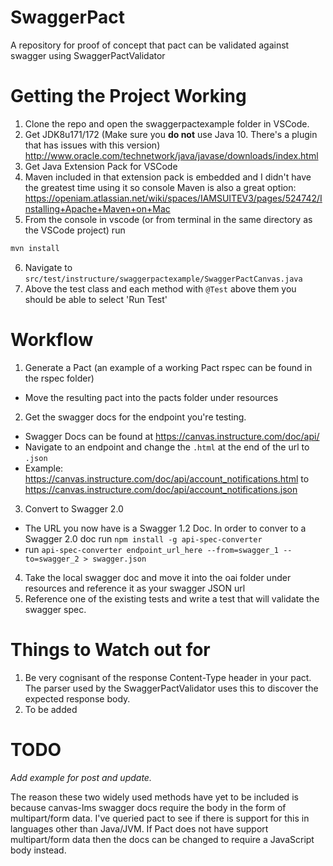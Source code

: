 # SwaggerPact
A repository for proof of concept that pact can be validated against swagger using SwaggerPactValidator

# Getting the Project Working
1. Clone the repo and open the swaggerpactexample folder in VSCode.
2. Get JDK8u171/172 (Make sure you **do not** use Java 10. There's a plugin that has issues with this version) http://www.oracle.com/technetwork/java/javase/downloads/index.html
3. Get Java Extension Pack for VSCode
4. Maven included in that extension pack is embedded and I didn't have the greatest time using it so console Maven is also a great option: https://openiam.atlassian.net/wiki/spaces/IAMSUITEV3/pages/524742/Installing+Apache+Maven+on+Mac
5. From the console in vscode (or from terminal in the same directory as the VSCode project) run 
```bash
mvn install
```
6. Navigate to `src/test/instructure/swaggerpactexample/SwaggerPactCanvas.java`
7. Above the test class and each method with `@Test` above them you should be able to select 'Run Test'

# Workflow
1. Generate a Pact (an example of a working Pact rspec can be found in the rspec folder)
- Move the resulting pact into the pacts folder under resources
2. Get the swagger docs for the endpoint you're testing.
- Swagger Docs can be found at https://canvas.instructure.com/doc/api/
- Navigate to an endpoint and change the `.html` at the end of the url to `.json`
- Example: 
  https://canvas.instructure.com/doc/api/account_notifications.html
  to
  https://canvas.instructure.com/doc/api/account_notifications.json
3. Convert to Swagger 2.0

- The URL you now have is a Swagger 1.2 Doc. In order to conver to a Swagger 2.0 doc run `npm install -g api-spec-converter`
- run `api-spec-converter endpoint_url_here --from=swagger_1 --to=swagger_2 > swagger.json`
4. Take the local swagger doc and move it into the oai folder under resources and reference it as your swagger JSON url
5. Reference one of the existing tests and write a test that will validate the swagger spec.

# Things to Watch out for
1. Be very cognisant of the response Content-Type header in your pact. The parser used by the SwaggerPactValidator uses this to discover the expected response body.
2. To be added

# TODO
*Add example for post and update.* 

The reason these two widely used methods have yet to be included is because canvas-lms swagger docs require the body in the form of multipart/form data. I've queried pact to see if there is support for this in languages other than Java/JVM. If Pact does not have support multipart/form data then the docs can be changed to require a JavaScript body instead.
